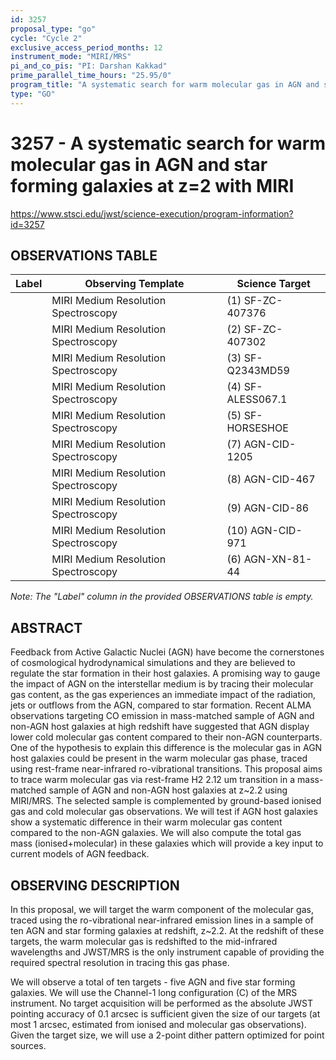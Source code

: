 ```yaml
---
id: 3257
proposal_type: "go"
cycle: "Cycle 2"
exclusive_access_period_months: 12
instrument_mode: "MIRI/MRS"
pi_and_co_pis: "PI: Darshan Kakkad"
prime_parallel_time_hours: "25.95/0"
program_title: "A systematic search for warm molecular gas in AGN and star forming galaxies at z=2 with MIRI"
type: "GO"
---
```

# 3257 - A systematic search for warm molecular gas in AGN and star forming galaxies at z=2 with MIRI
https://www.stsci.edu/jwst/science-execution/program-information?id=3257
## OBSERVATIONS TABLE
| Label | Observing Template                | Science Target      |
|-------|-----------------------------------|---------------------|
|       | MIRI Medium Resolution Spectroscopy | (1) SF-ZC-407376    |
|       | MIRI Medium Resolution Spectroscopy | (2) SF-ZC-407302    |
|       | MIRI Medium Resolution Spectroscopy | (3) SF-Q2343MD59    |
|       | MIRI Medium Resolution Spectroscopy | (4) SF-ALESS067.1   |
|       | MIRI Medium Resolution Spectroscopy | (5) SF-HORSESHOE    |
|       | MIRI Medium Resolution Spectroscopy | (7) AGN-CID-1205    |
|       | MIRI Medium Resolution Spectroscopy | (8) AGN-CID-467     |
|       | MIRI Medium Resolution Spectroscopy | (9) AGN-CID-86      |
|       | MIRI Medium Resolution Spectroscopy | (10) AGN-CID-971    |
|       | MIRI Medium Resolution Spectroscopy | (6) AGN-XN-81-44    |

*Note: The "Label" column in the provided OBSERVATIONS table is empty.*

## ABSTRACT

Feedback from Active Galactic Nuclei (AGN) have become the cornerstones of cosmological hydrodynamical simulations and they are believed to regulate the star formation in their host galaxies. A promising way to gauge the impact of AGN on the interstellar medium is by tracing their molecular gas content, as the gas experiences an immediate impact of the radiation, jets or outflows from the AGN, compared to star formation. Recent ALMA observations targeting CO emission in mass-matched sample of AGN and non-AGN host galaxies at high redshift have suggested that AGN display lower cold molecular gas content compared to their non-AGN counterparts. One of the hypothesis to explain this difference is the molecular gas in AGN host galaxies could be present in the warm molecular gas phase, traced using rest-frame near-infrared ro-vibrational transitions. This proposal aims to trace warm molecular gas via rest-frame H2 2.12 um transition in a mass-matched sample of AGN and non-AGN host galaxies at z~2.2 using MIRI/MRS. The selected sample is complemented by ground-based ionised gas and cold molecular gas observations. We will test if AGN host galaxies show a systematic difference in their warm molecular gas content compared to the non-AGN galaxies. We will also compute the total gas mass (ionised+molecular) in these galaxies which will provide a key input to current models of AGN feedback.

## OBSERVING DESCRIPTION

In this proposal, we will target the warm component of the molecular gas, traced using the ro-vibrational near-infrared emission lines in a sample of ten AGN and star forming galaxies at redshift, z~2.2. At the redshift of these targets, the warm molecular gas is redshifted to the mid-infrared wavelengths and JWST/MRS is the only instrument capable of providing the required spectral resolution in tracing this gas phase.

We will observe a total of ten targets - five AGN and five star forming galaxies. We will use the Channel-1 long configuration (C) of the MRS instrument. No target acquisition will be performed as the absolute JWST pointing accuracy of 0.1 arcsec is sufficient given the size of our targets (at most 1 arcsec, estimated from ionised and molecular gas observations). Given the target size, we will use a 2-point dither pattern optimized for point sources.
